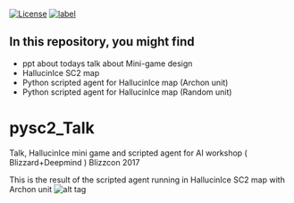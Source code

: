 

[![License](https://img.shields.io/badge/License-Apache%202.0-blue.svg)](https://opensource.org/licenses/Apache-2.0)
[![label](https://img.shields.io/github/issues-raw/badges/shields/website.svg)]()

## In this repository, you might find 

- ppt about todays talk about Mini-game design
- HallucinIce SC2 map 
- Python scripted agent for HallucinIce map (Archon unit)
- Python scripted agent for HallucinIce map (Random unit) 


# pysc2_Talk
Talk, HallucinIce mini game and scripted agent for AI workshop ( Blizzard+Deepmind ) Blizzcon 2017


This is the result of the scripted agent running in HallucinIce SC2 map with Archon unit 
![alt tag](https://github.com/SoyGema/pysc2_Talk/blob/master/images/HallucinIceArchon.gif)
